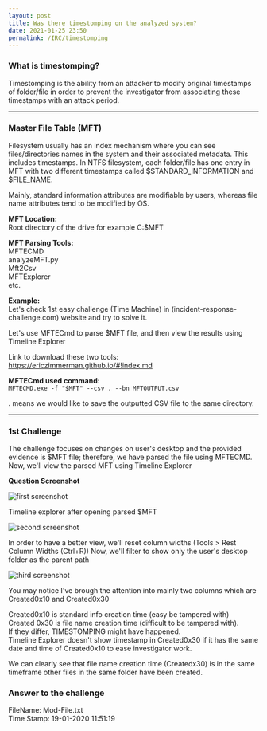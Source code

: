 ```yaml
---
layout: post
title: Was there timestomping on the analyzed system?
date: 2021-01-25 23:50
permalink: /IRC/timestomping
---
```


### What is timestomping?<br>
Timestomping is the ability from an attacker to modify original timestamps of folder/file in order to prevent the investigator from associating these timestamps with an attack period.

***
### Master File Table (MFT)
Filesystem usually has an index mechanism where you can see files/directories names in the system and their associated metadata. This includes timestamps.
In NTFS filesystem, each folder/file has one entry in MFT with two different timestamps called $STANDARD_INFORMATION and $FILE_NAME.

Mainly, standard information attributes are modifiable by users, whereas file name attributes tend to be modified by OS.

**MFT Location:**<br>
Root directory of the drive for example C:\$MFT

**MFT Parsing Tools:**<br>
MFTECMD<br>
analyzeMFT.py<br>
Mft2Csv<br>
MFTExplorer<br>
etc.<br> 

**Example:**<br>
Let's check 1st easy challenge (Time Machine) in (incident-response-challenge.com) website and try to solve it.

Let's use MFTECmd to parse $MFT file, and then view the results using Timeline Explorer

Link to download these two tools: https://ericzimmerman.github.io/#!index.md


**MFTECmd used command:**<br>
`MFTECMD.exe -f "$MFT" --csv . --bn MFTOUTPUT.csv`

. means we would like to save the outputted CSV file to the same directory.

---

### 1st Challenge

The challenge focuses on changes on user's desktop and the provided evidence is $MFT file; 
therefore, we have parsed the file using MFTECMD. Now, we'll view the parsed MFT using Timeline Explorer

**Question Screenshot**<br>

![first screenshot]({{site.baseurl}}/assets/images/210125-1.png)

Timeline explorer after opening parsed $MFT<br>

![second screenshot]({{site.baseurl}}/assets/images/210125-2.png)

In order to have a better view, we'll reset column widths (Tools > Rest Column Widths (Ctrl+R))
Now, we'll filter to show only the user's desktop folder as the parent path


![third screenshot]({{site.baseurl}}/assets/images/210125-3.png)


You may notice I've brough the attention into mainly two columns which are Created0x10 and Created0x30

Created0x10 is standard info creation time (easy be tampered with)<br>
Created 0x30 is file name creation time (difficult to be tampered with).<br>
If they differ, TIMESTOMPING might have happened.<br>
Timeline Explorer doesn't show timestamp in Created0x30 if it has the same date and time of Created0x10 to ease investigator work.
	
We can clearly see that file name creation time (Createdx30) is in  the same timeframe other files in the same folder have been created. 
	
### Answer to the challenge
FileName: Mod-File.txt<br>
Time Stamp: 19-01-2020 11:51:19
	

